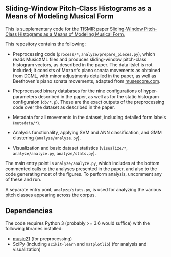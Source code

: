 ## Sliding-Window Pitch-Class Histograms as a Means of Modeling Musical Form
This is supplementary code for the [TISMIR](https://transactions.ismir.net/) paper
[Sliding-Window Pitch-Class Histograms as a Means of Modeling Musical Form](https://doi.org/10.5334/tismir.83),


This repository contains the following:
* Preprocessing code (`process/*`, `analyze/prepare_pieces.py`), which reads MusicXML files and produces
sliding-window pitch-class histogram vectors, as described in the paper.
The data itslef is not included; it consists of Mozart's piano sonata movements
as obtained from [DCML](https://github.com/DCMLab/mozart_piano_sonatas), with minor adjustments detailed in the paper,
as well as Beethoven's piano sonata movements, adapted from [musescore.com](https://musescore.com/user/19710/sets/54311).

* Preprocessed binary databases for the nine configurations of hyper-parameters described in the paper,
as well as for the static histogram configuraion (`db/*.p`).
These are the exact outputs of the preprocessing code over the dataset as described in the paper.

* Metadata for all movements in the dataset, including detailed form labels (`metadata/*`).

* Analysis functionality, applying SVM and ANN classification, and GMM clustering (`analyze/analyze.py`).

* Visualization and basic dataset statistics (`visualize/*`, `analyze/analyze.py`, `analyze/stats.py`).

The main entry point is `analyze/analyze.py`, which includes at the bottom commented
calls to the analyses presented in the paper, and also to the code
generating most of the figures. To perform analysis, uncomment any of these and run.

A separate entry pont, `analyze/stats.py`, is used for analyzing the various pitch classes
appearing across the corpus.

## Dependencies
The code requires Python 3 (probably >= 3.6 would suffice)
with the following libraries installed:
* [music21](https://github.com/cuthbertLab/music21) (for preprocessing)
* SciPy (including `scikit-learn` and `matplotlib`) (for analysis and visualization)




